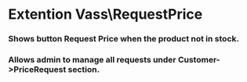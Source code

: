 # Extention Vass\RequestPrice

### Shows button Request Price when the product not in stock.
### Allows admin to manage all requests under Customer->PriceRequest section. 
